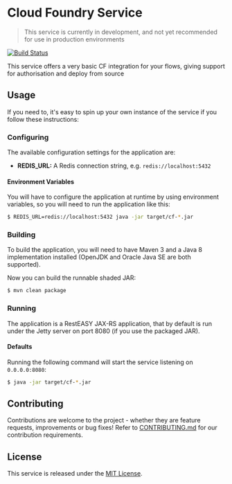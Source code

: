 Cloud Foundry Service
=====================

> This service is currently in development, and not yet recommended for use in production environments

[![Build Status](https://travis-ci.org/manywho/service-cf.svg)](https://travis-ci.org/manywho/service-cf)

This service offers a very basic CF integration for your flows, giving support for authorisation and deploy from source

## Usage

If you need to, it's easy to spin up your own instance of the service if you follow these instructions:

### Configuring

The available configuration settings for the application are:

* **REDIS_URL:** A Redis connection string, e.g. `redis://localhost:5432`

#### Environment Variables

You will have to configure the application at runtime by using environment variables, so you will need to run the
application like this:

```bash
$ REDIS_URL=redis://localhost:5432 java -jar target/cf-*.jar
```

### Building

To build the application, you will need to have Maven 3 and a Java 8 implementation installed (OpenJDK and Oracle Java SE
are both supported).

Now you can build the runnable shaded JAR:

```bash
$ mvn clean package
```

### Running

The application is a RestEASY JAX-RS application, that by default is run under the Jetty server on port 8080 (if you
use the packaged JAR).

#### Defaults

Running the following command will start the service listening on `0.0.0.0:8080`:

```bash
$ java -jar target/cf-*.jar
```

## Contributing

Contributions are welcome to the project - whether they are feature requests, improvements or bug fixes! Refer to 
[CONTRIBUTING.md](CONTRIBUTING.md) for our contribution requirements.

## License

This service is released under the [MIT License](https://opensource.org/licenses/MIT).